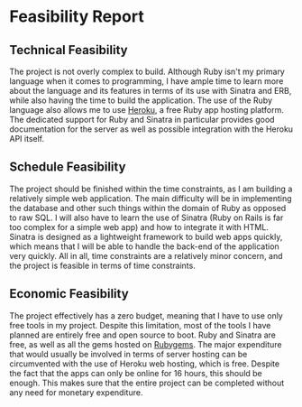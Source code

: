 # Feasibility Report

## Technical Feasibility
The project is not overly complex to build. Although Ruby isn't my primary language when it comes to programming, I have ample time to learn more about the language and its features in terms of its use with Sinatra and ERB, while also having the time to build the application. The use of the Ruby language also allows me to use [Heroku][1], a free Ruby app hosting platform. The dedicated support for Ruby and Sinatra in particular provides good documentation for the server as well as possible integration with the Heroku API itself.

## Schedule Feasibility
The project should be finished within the time constraints, as I am building a relatively simple web application. The main difficulty will be in implementing the database and other such things within the domain of Ruby as opposed to raw SQL. I will also have to learn the use of Sinatra (Ruby on Rails is far too complex for a simple web app) and how to integrate it with HTML. Sinatra is designed as a lightweight framework to build web apps quickly, which means that I will be able to handle the back-end of the application very quickly. All in all, time constraints are a relatively minor concern, and the project is feasible in terms of time constraints.

## Economic Feasibility
The project effectively has a zero budget, meaning that I have to use only free tools in my project. Despite this limitation, most of the tools I have planned are entirely free and open source to boot. Ruby and Sinatra are free, as well as all the gems hosted on [Rubygems][2]. The major expenditure that would usually be involved in terms of server hosting can be circumvented with the use of Heroku web hosting, which is free. Despite the fact that the apps can only be online for 16 hours, this should be enough. This makes sure that the entire project can be completed without any need for monetary expenditure.

  [1]: heroku.com
  [2]: rubygems.org
